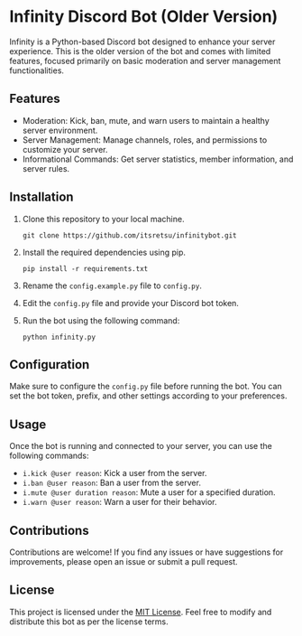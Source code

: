 # Infinity Discord Bot (Older Version)

Infinity is a Python-based Discord bot designed to enhance your server experience. This is the older version of the bot and comes with limited features, focused primarily on basic moderation and server management functionalities.

## Features
- Moderation: Kick, ban, mute, and warn users to maintain a healthy server environment.
- Server Management: Manage channels, roles, and permissions to customize your server.
- Informational Commands: Get server statistics, member information, and server rules.

## Installation
1. Clone this repository to your local machine.
   ```
   git clone https://github.com/itsretsu/infinitybot.git
   ```

2. Install the required dependencies using pip.
   ```
   pip install -r requirements.txt
   ```

3. Rename the `config.example.py` file to `config.py`.

4. Edit the `config.py` file and provide your Discord bot token.

5. Run the bot using the following command:
   ```
   python infinity.py
   ```

## Configuration
Make sure to configure the `config.py` file before running the bot. You can set the bot token, prefix, and other settings according to your preferences.

## Usage
Once the bot is running and connected to your server, you can use the following commands:

- `i.kick @user reason`: Kick a user from the server.
- `i.ban @user reason`: Ban a user from the server.
- `i.mute @user duration reason`: Mute a user for a specified duration.
- `i.warn @user reason`: Warn a user for their behavior.

## Contributions
Contributions are welcome! If you find any issues or have suggestions for improvements, please open an issue or submit a pull request.

## License
This project is licensed under the [MIT License](https://opensource.org/licenses/MIT). Feel free to modify and distribute this bot as per the license terms.
